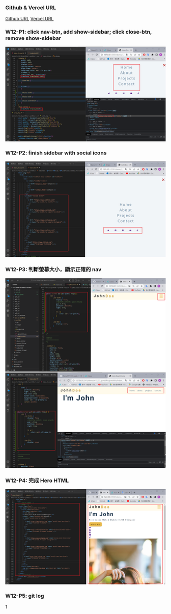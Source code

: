 ### Github & Vercel URL

[Github URL](https://github.com/Nanu17/1111-sweb-1N-demo-211410633)
[Vercel URL](https://1111-sweb-1-n-demo-211410633.vercel.app/)

### W12-P1: click nav-btn, add show-sidebar; click close-btn, remove show-sidebar

![](w12-p1.png)

### W12-P2: finish sidebar with social icons

![](w12-p2.png)

### W12-P3: 判斷螢幕大小，顯示正確的 nav

![](w12-p3-1.png)
![](w12-p3-2.png)

### W12-P4: 完成 Hero HTML
![](w12-p4.png)

### W12-P5: git log
1[](w12-p5.png)